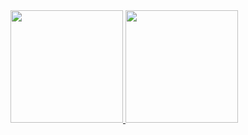 
  <a href="https://github.com/MatheusKael"> 
  <img height="180em" src="https://github-readme-stats.vercel.app/api?username=MatheusKael&count_private=true&show_icons=true&theme=tokyonight&include_all_commits=true?count_private=true"/>
  <img height="180em" src="https://github-readme-stats.vercel.app/api/top-langs/?username=MatheusKael&show_icons=true&theme=tokyonight&include_all_commits=true&count_private=true&layout=compact"/>
